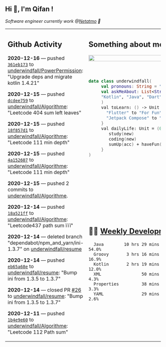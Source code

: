 <h2> Hi 👋, I'm Qifan ! </h2>
<p><em>Software engineer currently work @<a href="https://www.netatmo.com">Netatmo</a> 🔭
</em></p>
<table><tr><td valign="top" rowspan="2">

 ## Github Activity
 <!-- githubActivity starts -->
  **2020-12-16** — pushed [`361eb173`](https://api.github.com/repos/underwindfall/PowerPermission/commits/361eb173a59dc59caba87d1092ca4358f054ee89) to [underwindfall/PowerPermission](https://api.github.com/repos/underwindfall/PowerPermission): "Upgrade deps and migrate kotlin 1.4.21"

  **2020-12-15** — pushed [`dcdee759`](https://api.github.com/repos/underwindfall/Algorithme/commits/dcdee759d4077ce84918c688e2fa2131e67617e6) to [underwindfall/Algorithme](https://api.github.com/repos/underwindfall/Algorithme): "Leetcode 404 sum left leaves"

  **2020-12-15** — pushed [`18f857d1`](https://api.github.com/repos/underwindfall/Algorithme/commits/18f857d1b01c42dd1869b6d68baf88233d1ee474) to [underwindfall/Algorithme](https://api.github.com/repos/underwindfall/Algorithme): "Leetcode 111 min depth"

  **2020-12-15** — pushed [`4a152607`](https://api.github.com/repos/underwindfall/Algorithme/commits/4a15260787535ec17b01d796a8e6c891c6583e61) to [underwindfall/Algorithme](https://api.github.com/repos/underwindfall/Algorithme): "Leetcode 111 min depth"

  **2020-12-15** — pushed 2 commits to [underwindfall/Algorithme](https://api.github.com/repos/underwindfall/Algorithme).

  **2020-12-14** — pushed [`18a521ff`](https://api.github.com/repos/underwindfall/Algorithme/commits/18a521ff4d92897c4c5a6e2a00a7607121a0b17e) to [underwindfall/Algorithme](https://api.github.com/repos/underwindfall/Algorithme): "Leetcode437 path sum ïïï"

  **2020-12-14** — deleted branch "dependabot/npm_and_yarn/ini-1.3.7" on [underwindfall/resume](https://api.github.com/repos/underwindfall/resume)

  **2020-12-14** — pushed [`eb65a68e`](https://api.github.com/repos/underwindfall/resume/commits/eb65a68e274a4dae269757118388e62ea86b92ae) to [underwindfall/resume](https://api.github.com/repos/underwindfall/resume): "Bump ini from 1.3.5 to 1.3.7"

  **2020-12-14** — closed PR [#26](https://api.github.com/repos/underwindfall/resume/pulls/26) to [underwindfall/resume](https://api.github.com/repos/underwindfall/resume): "Bump ini from 1.3.5 to 1.3.7"

  **2020-12-11** — pushed [`1b4e9e60`](https://api.github.com/repos/underwindfall/Algorithme/commits/1b4e9e607df4676bd501c188e46d72b4104bd2b7) to [underwindfall/Algorithme](https://api.github.com/repos/underwindfall/Algorithme): "Leetcode 112 Path sum"
 <!-- githubActivity ends -->
 </td><td valign="top">

 ## Something about me
 <!-- profile starts -->
 <a href="https://github.com/underwindfall" width="100%">
  <img src="https://github-readme-stats.vercel.app/api?username=underwindfall&show_icons=true&count_private=true&theme=graywhite" width="100%"/>
 </a>
 <br/>
 <br/>
 <br/>
 
 ```kotlin
 data class underwindfall(
      val pronouns: String = "he|him",
      val askMeAbout: List<String> = listOf(
      "Kotlin", "Java", "Dart","Javascript", "Typescript"
      )
      val toLearn: () -> Unit = {
        "Flutter" to "For Fun",
        "Jetpack Compose" to "Future"
      }
      val dailyLife: Unit = (0..end).reduce { acc, new ->	
         study(new)	
         coding(new)	
         sumUp(acc) + haveFun(new)	
      }
 )
 ```
 <!-- profile ends -->
 </td></tr><tr><td valign="top">

 ## 🏊‍♂️ <a href="https://gist.github.com/underwindfall/377ee88ba1fabd1e93516e48ca9c61eb" target="_blank">Weekly Development Breakdown</a>
  <!-- codeTime starts -->
  ```text
    Java        10 hrs 29 mins  ████████████████░░░░░░░░  54.0%
    Groovy       3 hrs 16 mins  ███████░░░░░░░░░░░░░░░░░  16.9%
    Kotlin       2 hrs 19 mins  ██████░░░░░░░░░░░░░░░░░░  12.0%
    XML                50 mins  ████░░░░░░░░░░░░░░░░░░░░   4.3%
    Properties         38 mins  ████░░░░░░░░░░░░░░░░░░░░   3.3%
    YAML               29 mins  ████░░░░░░░░░░░░░░░░░░░░   2.6%
  ```
  <!-- codeTime starts -->
  </td></tr></table>
